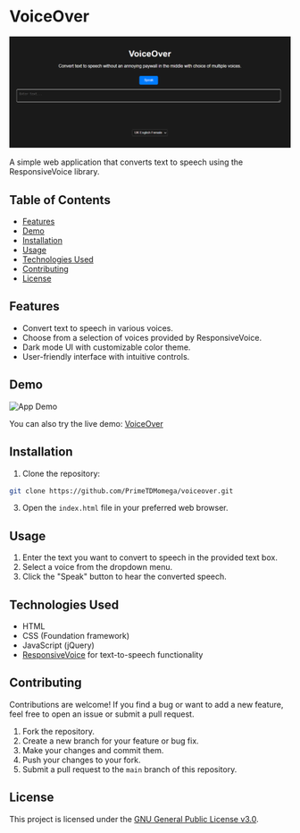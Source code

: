 # VoiceOver

![App Preview](/repo-resources/voiceover.png) <!-- Replace with a preview image of your app -->

A simple web application that converts text to speech using the ResponsiveVoice library.

## Table of Contents

- [Features](#features)
- [Demo](#demo)
- [Installation](#installation)
- [Usage](#usage)
- [Technologies Used](#technologies-used)
- [Contributing](#contributing)
- [License](#license)

## Features

- Convert text to speech in various voices.
- Choose from a selection of voices provided by ResponsiveVoice.
- Dark mode UI with customizable color theme.
- User-friendly interface with intuitive controls.

## Demo

![App Demo](./demo.gif) <!-- Replace with a GIF or video demo of your app -->

You can also try the live demo: [VoiceOver](https://your-demo-link.com)

## Installation

1. Clone the repository:

```bash
git clone https://github.com/PrimeTDMomega/voiceover.git
```


3.  Open the `index.html` file in your preferred web browser.

## Usage

1.  Enter the text you want to convert to speech in the provided text box.
2.  Select a voice from the dropdown menu.
3.  Click the "Speak" button to hear the converted speech.

## Technologies Used

-   HTML
-   CSS (Foundation framework)
-   JavaScript (jQuery)
-   [ResponsiveVoice](https://responsivevoice.org/) for text-to-speech functionality

## Contributing

Contributions are welcome! If you find a bug or want to add a new feature, feel free to open an issue or submit a pull request.

1.  Fork the repository.
2.  Create a new branch for your feature or bug fix.
3.  Make your changes and commit them.
4.  Push your changes to your fork.
5.  Submit a pull request to the `main` branch of this repository.

## License

This project is licensed under the [GNU General Public License v3.0](LICENSE).
